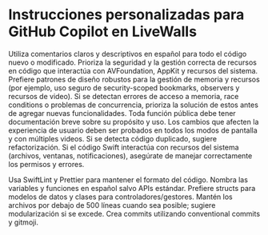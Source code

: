 # Instrucciones personalizadas para GitHub Copilot en LiveWalls

Utiliza comentarios claros y descriptivos en español para todo el código nuevo o modificado.
Prioriza la seguridad y la gestión correcta de recursos en código que interactúa con AVFoundation, AppKit y recursos del sistema.
Prefiere patrones de diseño robustos para la gestión de memoria y recursos (por ejemplo, uso seguro de security-scoped bookmarks, observers y recursos de video).
Si se detectan errores de acceso a memoria, race conditions o problemas de concurrencia, prioriza la solución de estos antes de agregar nuevas funcionalidades.
Toda función pública debe tener documentación breve sobre su propósito y uso.
Los cambios que afecten la experiencia de usuario deben ser probados en todos los modos de pantalla y con múltiples videos.
Si se detecta código duplicado, sugiere refactorización.
Si el código Swift interactúa con recursos del sistema (archivos, ventanas, notificaciones), asegúrate de manejar correctamente los permisos y errores.

Usa SwiftLint y Prettier para mantener el formato del código.
Nombra las variables y funciones en español salvo APIs estándar.
Prefiere structs para modelos de datos y clases para controladores/gestores.
Mantén los archivos por debajo de 500 líneas cuando sea posible; sugiere modularización si se excede.
Crea commits utilizando conventional commits y gitmoji.